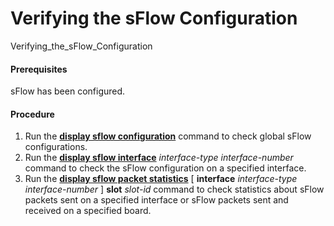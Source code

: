 Verifying the sFlow Configuration
=================================

Verifying_the_sFlow_Configuration

#### Prerequisites

sFlow has been configured.


#### Procedure

1. Run the [**display sflow configuration**](cmdqueryname=display+sflow+configuration) command to check global sFlow configurations.
2. Run the [**display sflow interface**](cmdqueryname=display+sflow+interface) *interface-type* *interface-number* command to check the sFlow configuration
   on a specified interface.
3. Run the [**display sflow packet statistics**](cmdqueryname=display+sflow+packet+statistics) [ **interface** *interface-type* *interface-number* ] **slot** *slot-id* command to check statistics about sFlow packets sent on a specified interface or sFlow packets sent and received on a specified board.